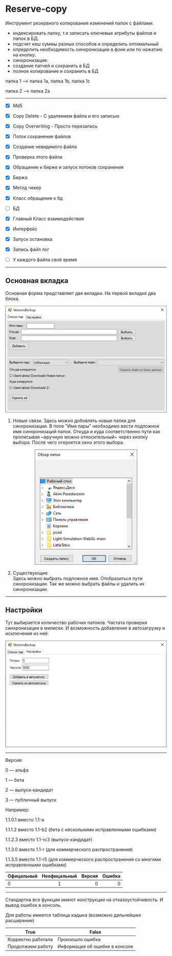 # Reserve-copy

Инструмент резервного копирования изменений папок с файлами.
- индексировать папку, т.е записать ключевые атрибуты файлов и папок в БД.
- подсчет кеш суммы разных способов и определить оптимальный
- определить необходимость синхронизации в фоне или по нажатию на кнопку. 
- синхронизация:
- создание патчей и сохранить в БД
- полное копирование и сохранить в БД


папка 1  —> папка 1a, папка 1b, папка 1c

папка 2 —> папка 2a

---

- [X] Md5
- [X] Copy Delete - С удалением файла и его записью
- [X] Copy Overwriting - Просто перезапись
- [X] Поток сохранение файлов
- [X] Создание невидимого файла
- [X] Проверка этого файла
- [X] Обращение к бирже и запуск потоков сохранения
- [X] Биржа
- [X] Метод чекер
- [X] Класс обращение к бд
- [ ] БД
- [X] Главный Класс взаимодействия

- [X] Интерфейс
- [X] Запуск остановка
- [X] Запись файл лог
- [ ] У каждого файла своё время

---

## Основная вкладка

Основная форма представляет две вкладки.
На первой вкладке два блока.

<p align="center">
  <img src="https://github.com/Mika-dot/Reserve-copy/blob/main/Media/Basic.PNG?raw=true"/>
</p>

1. Новые связи.
Здесь можно добовлять новые папки для синхронизации.
В поле "Имя пары" необходимо вести подложное имя синхронизаций папок.
Откуда и куда соответственно пути как прописывая ~вручную можно относительный~ через кнопку выбора. После чего откроется окно этого выбора.

<p align="center">
  <img src="https://github.com/Mika-dot/Reserve-copy/blob/main/Media/FolderSelection.PNG?raw=true"/>
</p>

2. Существующие  
Здесь можно выбрать подложное имя. Отобразиться пути синхронизации. 
Так же можно выбрать файлы и удалить их синхронизации. 

---

## Настройки

Тут выбирается количество рабочих патоков.
Частата проверки синхронизации в милисек.
И возможность добавление в автозагрузку и исключения из неё.

<p align="center">
  <img src="https://github.com/Mika-dot/Reserve-copy/blob/main/Media/SystemSettings.PNG?raw=true"/>
</p>

---

Версия:

0 — альфа

1 — бета

2 — выпуск-кандидат

3 — публичный выпуск


Например:

1.1.0.1 вместо 1.1-a

1.1.1.2 вместо 1.1-b2 (бета с несколькими исправленными ошибками)

1.1.2.3 вместо 1.1-rc3 (выпуск-кандидат)

1.1.3.0 вместо 1.1-r (для коммерческого распространения)

1.1.3.5 вместо 1.1-r5 (для коммерческого распространения со многими исправленными ошибками)

| Офицальный | Неофицальный | Версия | Ошибка |
|:-----------|:------------:| ------:| ------:|
| 0          | 1            | 0      | 0      |

---
Стандартна все функции имеют конструкции на отказоустойчивость.
И вывод ошибок в консоль.

Для работы имеется таблица кадыка (возможно дальнейшее расширение)

True  | False
------------- | -------------
Корректно работала  | Произошло ошибка
Продолжаем работу  | Информация об ошибке в консоле
